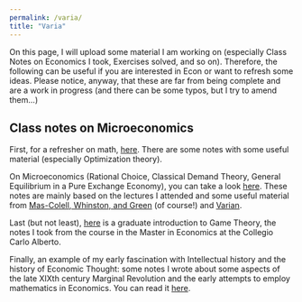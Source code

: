 ```yaml
---
permalink: /varia/
title: "Varia"
---
```

On this page, I will upload some material I am working on (especially Class Notes on Economics I took, Exercises solved, and so on). Therefore, the following can be useful if you are interested in Econ or want to refresh some ideas. Please notice, anyway, that these are far from being complete and are a work in progress (and there can be some typos, but I try to amend them...)

## Class notes on Microeconomics

First, for a refresher on math, [here](/files/MathEcon.pdf). There are some notes with some useful material (especially Optimization theory). 

On Microeconomics (Rational Choice, Classical Demand Theory, General Equilibrium in a Pure Exchange Economy), you can take a look [here](/files/NotesMicroeconomics.pdf). These notes are mainly based on the lectures I attended and some useful material from [Mas-Colell, Whinston, and Green](https://www.amazon.it/Microeconomic-Theory-Andreu-Mas-Colell/dp/0195102681) (of course!) and [Varian](https://www.amazon.com/Microeconomic-Analysis-Third-Hal-Varian/dp/0393957357).

Last (but not least), [here](/files/NotesGT.pdf) is a graduate introduction to Game Theory, the notes I took from the course in the Master in Economics at the Collegio Carlo Alberto.

Finally, an example of my early fascination with Intellectual history and the history of Economic Thought: some notes I wrote about some aspects of the late XIXth century Marginal Revolution and the early attempts to employ mathematics in Economics. You can read it [here](
/files/MarginalRevolution,EconomicEquilibriumandMathematicalEconomics.pdf).
